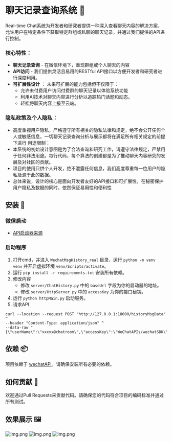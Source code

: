 # 聊天记录查询系统 🤖
Real-time Chat系统为开发者和研究者提供一种深入查看聊天内容的解决方案，允许用户在特定条件下获取特定群组或私聊的聊天记录，并通过我们提供的API进行控制。

### 核心特性：
- **聊天记录查询** - 在微信环境下，重现群组或个人聊天的内容
- **API访问** - 我们提供灵活且易用的RESTful API接口以方便开发者和研究者进行深度利用。
- **可扩展性设计** ： 未来可扩展的能力包括但不仅限于：
    - 允许未付费用户访问付费群的聊天记录以体验系统功能
    - 利用AI技术对聊天内容进行分析以追踪热门话题和动态。
    - 轻松将聊天内容上报至云端。


### 隐私政策及个人隐私：
- 高度重视用户隐私，严格遵守所有相关的隐私法律和规定，绝不会公开任何个人或敏感信息，一切聊天记录查询分析与展示都将在满足所有相关规定的前提下进行
用途限制：
- 本系统的初始设计意图是为了合法查询和研究工作，请遵守法律规定，严禁用于任何非法用途。每行代码，每个算法的创建都是为了推动聊天内容研究的发展及对社区的贡献。
- 项目的使用只供个人开发，绝不泄露任何信息，我们高度尊重每一位用户的隐私及源于此的数据。
- 总体来说，设计的核心是面向开发者友好的API接口和可扩展性，在秘密保护用户隐私及数据的同时，依然保证易用性和便利性

## 安装 🔧

### 微信启动

- [API启动器来源](https://wechatsdk.com)

### 启动程序

1. 打开cmd，并进入 `WechatMsgHistory_real` 目录，运行 `python -m venv venv` 并开启虚拟环境 `venv/Scripts/activate`。
2. 运行 `pip install -r requirements.txt` 安装所有依赖。
3. 修改内容
    - 修改 `server/ChatHistory.py` 中的 `baseUrl` 字段为你的启动器的地址。
    - 修改 `server/HttpServer.py` 中的 `accessKey` 为你的接口秘钥。
4. 运行 `python httpMain.py` 启动服务。
5. 请求API
```
curl --location --request POST "http://127.0.0.1:18000/historyMsgData" ^
--header "Content-Type: application/json" ^
--data-raw "{\"userName\":\"xxxxx@chatroom\",\"accessKey\":\"WeChatAPIs/wechatSDK\"}"
```
## 依赖 📦

项目依赖于 [wechatAPI](https://wechatsdk.com)。请确保安装所有必要的依赖。


## 如何贡献 🤝

欢迎通过Pull Requests来贡献代码。请确保您的代码符合项目的编码标准并通过所有测试。

## 效果展示 🖼️

![img.png](img%2Fimg.png)
![img.png](img%2Fimg_2.png)
![img.png](img%2Fimg_1.png)
